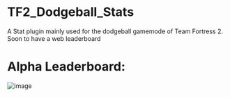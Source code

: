 # TF2_Dodgeball_Stats
A Stat plugin mainly used for the dodgeball gamemode of Team Fortress 2. Soon to have a web leaderboard

# Alpha Leaderboard:

![image](https://github.com/keybangz/TF2_Dodgeball_Stats/assets/23132897/e8966b4a-4a14-4b6a-95ca-9ad3c578880b)
